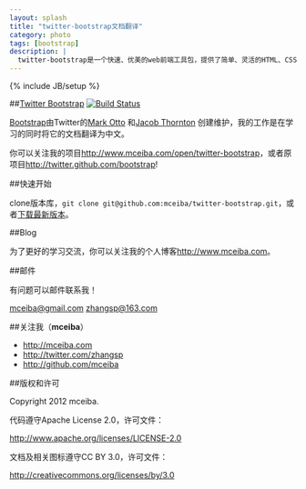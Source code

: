 ```yaml
---
layout: splash
title: "twitter-bootstrap文档翻译"
category: photo
tags: [bootstrap]
description: |
  twitter-bootstrap是一个快速、优美的web前端工具包，提供了简单、灵活的HTML、CSS和Javascript组建。是很好的web前端学习资料，当然你也可以将它直接用于项目开发。
---
```

{% include JB/setup %}

##[Twitter Bootstrap](http://twitter.github.com/bootstrap) [![Build Status](https://secure.travis-ci.org/twitter/bootstrap.png)](http://travis-ci.org/twitter/bootstrap)

[Bootstrap](https://github.com/twitter/bootstrap)由Twitter的[Mark Otto](http://twitter.com/mdo) 和[Jacob Thornton](http://twitter.com/fat) 创建维护，我的工作是在学习的同时将它的文档翻译为中文。

你可以关注我的项目<http://www.mceiba.com/open/twitter-bootstrap>，或者原项目<http://twitter.github.com/bootstrap>!

##快速开始

clone版本库，`git clone git@github.com:mceiba/twitter-bootstrap.git`，或者[下载最新版本](https://github.com/mceiba/twitter-bootstrap/zipball/master)。

##Blog

为了更好的学习交流，你可以关注我的个人博客<http://www.mceiba.com>。

##邮件

有问题可以邮件联系我！

mceiba@gmail.com
zhangsp@163.com

##关注我（**mceiba**）

+ <http://mceiba.com>
+ <http://twitter.com/zhangsp>
+ <http://github.com/mceiba>

##版权和许可

Copyright 2012 mceiba.

代码遵守Apache License 2.0，许可文件：

<http://www.apache.org/licenses/LICENSE-2.0>

文档及相关图标遵守CC BY 3.0，许可文件：

<http://creativecommons.org/licenses/by/3.0>
